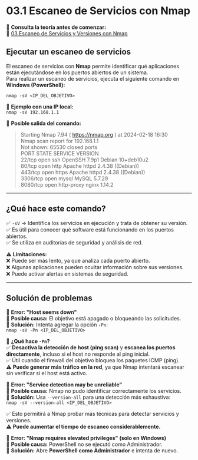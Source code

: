 # 03.1 Escaneo de Servicios con Nmap

📖 **Consulta la teoría antes de comenzar:**  
🔗 [03.Escaneo de Servicios y Versiones con Nmap](https://courageous-tail-945.notion.site/03-Escaneo-de-Servicios-y-Versiones-con-Nmap-19e82d5d542380878129e6a78e52ccfd)


## Ejecutar un escaneo de servicios

El escaneo de servicios con **Nmap** permite identificar qué aplicaciones están ejecutándose en los puertos abiertos de un sistema.  
Para realizar un escaneo de servicios, ejecuta el siguiente comando en **Windows (PowerShell):**

`nmap -sV <IP_DEL_OBJETIVO>`

📌 **Ejemplo con una IP local:**  
`nmap -sV 192.168.1.1`

📌 **Posible salida del comando:**  
> Starting Nmap 7.94 ( https://nmap.org ) at 2024-02-18 16:30  
> Nmap scan report for 192.168.1.1  
> Not shown: 65530 closed ports  
> PORT      STATE SERVICE   VERSION  
> 22/tcp    open  ssh       OpenSSH 7.9p1 Debian 10+deb10u2  
> 80/tcp    open  http      Apache httpd 2.4.38 ((Debian))  
> 443/tcp   open  https     Apache httpd 2.4.38 ((Debian))  
> 3306/tcp  open  mysql     MySQL 5.7.29  
> 8080/tcp  open  http-proxy nginx 1.14.2  

---

## ¿Qué hace este comando?

✅ `-sV` → Identifica los servicios en ejecución y trata de obtener su versión.  
✅ Es útil para conocer qué software está funcionando en los puertos abiertos.  
✅ Se utiliza en auditorías de seguridad y análisis de red.  

⚠️ **Limitaciones:**  
❌ Puede ser más lento, ya que analiza cada puerto abierto.  
❌ Algunas aplicaciones pueden ocultar información sobre sus versiones.  
❌ Puede activar alertas en sistemas de seguridad. 

---

## Solución de problemas

🔹 **Error: "Host seems down"**  
📌 **Posible causa:** El objetivo está apagado o bloqueando las solicitudes.  
📌 **Solución:** Intenta agregar la opción `-Pn`:  
`nmap -sV -Pn <IP_DEL_OBJETIVO>`

📌 **¿Qué hace `-Pn`?**  
✅ **Desactiva la detección de host (ping scan)** y **escanea los puertos directamente**, incluso si el host no responde al ping inicial.  
✅ Útil cuando el firewall del objetivo bloquea los paquetes ICMP (ping).  
⚠️ **Puede generar más tráfico en la red**, ya que Nmap intentará escanear sin verificar si el host está activo.  

🔹 **Error: "Service detection may be unreliable"**  
📌 **Posible causa:** Nmap no pudo identificar correctamente los servicios.  
📌 **Solución:** Usa `--version-all` para una detección más exhaustiva:  
`nmap -sV --version-all <IP_DEL_OBJETIVO>`

✅ Esto permitirá a Nmap probar más técnicas para detectar servicios y versiones.  
⚠️ **Puede aumentar el tiempo de escaneo considerablemente.**  

🔹 **Error: "Nmap requires elevated privileges" (solo en Windows)**  
📌 **Posible causa:** PowerShell no se ejecutó como Administrador.  
📌 **Solución:** Abre **PowerShell como Administrador** e intenta de nuevo.  

